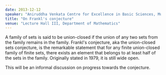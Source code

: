 ```yaml
---
date: 2013-12-12
speaker: "Aniruddha Venkata Centre for Excellence in Basic Sciences, Mumbai"
title: "On Frankl's conjecture"
venue: "Lecture Hall III, Department of Mathematics"
---
```

A family of sets is said to be union-closed if the union of any
two sets from the family remains in the family. Frankl's conjecture, aka
the union-closed sets conjecture, is the remarkable statement that for any
finite union-closed family of finite sets, there exists an element that
belongs to at least half of the sets in the family. Originally stated in
1979, it is still wide open.

This will be an informal discussion on progress towards the conjecture.
